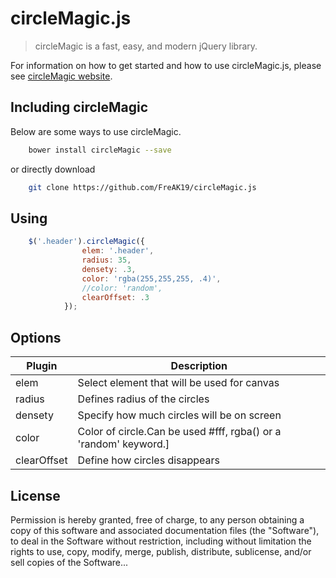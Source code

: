 # circleMagic.js

> circleMagic is a fast, easy, and modern jQuery library.

For information on how to get started and how to use circleMagic.js, please see [circleMagic website](https://freak19.github.io/circlemagic.github.io/.).


## Including circleMagic

Below are some ways to use circleMagic.



```sh
    bower install circleMagic --save
```
or directly download
```sh
    git clone https://github.com/FreAK19/circleMagic.js
```

Using
------

```js
    $('.header').circleMagic({
                elem: '.header',
                radius: 35,
                densety: .3,
                color: 'rgba(255,255,255, .4)',
                //color: 'random',
                clearOffset: .3
            });
```

Options
------

| Plugin | Description |
| ------ | ------ |
| elem | Select element that will be used for canvas |
| radius | Defines radius of the circles |
| densety | Specify how much circles will be on screen|
| color | Color of circle.Can be used #fff, rgba() or a 'random' keyword.] |
| clearOffset | Define how circles disappears |

License
-------

Permission is hereby granted, free of charge, to any person obtaining
a copy of this software and associated documentation files (the
"Software"), to deal in the Software without restriction, including
without limitation the rights to use, copy, modify, merge, publish,
distribute, sublicense, and/or sell copies of the Software...
